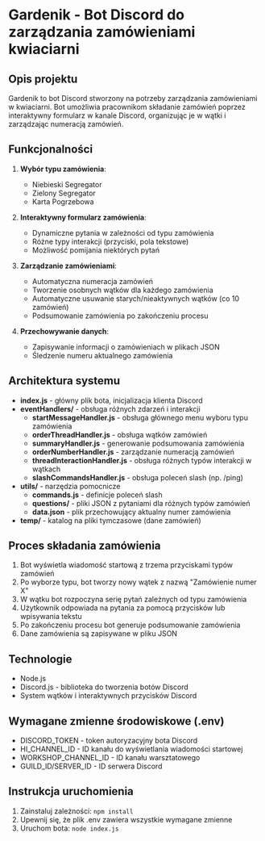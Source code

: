 # Gardenik - Bot Discord do zarządzania zamówieniami kwiaciarni

## Opis projektu
Gardenik to bot Discord stworzony na potrzeby zarządzania zamówieniami w kwiaciarni. Bot umożliwia pracownikom składanie zamówień poprzez interaktywny formularz w kanale Discord, organizując je w wątki i zarządzając numeracją zamówień.

## Funkcjonalności
1. **Wybór typu zamówienia**:
   - Niebieski Segregator
   - Zielony Segregator
   - Karta Pogrzebowa

2. **Interaktywny formularz zamówienia**:
   - Dynamiczne pytania w zależności od typu zamówienia
   - Różne typy interakcji (przyciski, pola tekstowe)
   - Możliwość pomijania niektórych pytań

3. **Zarządzanie zamówieniami**:
   - Automatyczna numeracja zamówień
   - Tworzenie osobnych wątków dla każdego zamówienia
   - Automatyczne usuwanie starych/nieaktywnych wątków (co 10 zamówień)
   - Podsumowanie zamówienia po zakończeniu procesu

4. **Przechowywanie danych**:
   - Zapisywanie informacji o zamówieniach w plikach JSON
   - Śledzenie numeru aktualnego zamówienia

## Architektura systemu
- **index.js** - główny plik bota, inicjalizacja klienta Discord
- **eventHandlers/** - obsługa różnych zdarzeń i interakcji
  - **startMessageHandler.js** - obsługa głównego menu wyboru typu zamówienia
  - **orderThreadHandler.js** - obsługa wątków zamówień
  - **summaryHandler.js** - generowanie podsumowania zamówienia
  - **orderNumberHandler.js** - zarządzanie numeracją zamówień
  - **threadInteractionHandler.js** - obsługa różnych typów interakcji w wątkach
  - **slashCommandsHandler.js** - obsługa poleceń slash (np. /ping)
- **utils/** - narzędzia pomocnicze
  - **commands.js** - definicje poleceń slash
  - **questions/** - pliki JSON z pytaniami dla różnych typów zamówień
  - **data.json** - plik przechowujący aktualny numer zamówienia
- **temp/** - katalog na pliki tymczasowe (dane zamówień)

## Proces składania zamówienia
1. Bot wyświetla wiadomość startową z trzema przyciskami typów zamówień
2. Po wyborze typu, bot tworzy nowy wątek z nazwą "Zamówienie numer X"
3. W wątku bot rozpoczyna serię pytań zależnych od typu zamówienia
4. Użytkownik odpowiada na pytania za pomocą przycisków lub wpisywania tekstu
5. Po zakończeniu procesu bot generuje podsumowanie zamówienia
6. Dane zamówienia są zapisywane w pliku JSON

## Technologie
- Node.js
- Discord.js - biblioteka do tworzenia botów Discord
- System wątków i interaktywnych przycisków Discord

## Wymagane zmienne środowiskowe (.env)
- DISCORD_TOKEN - token autoryzacyjny bota Discord
- HI_CHANNEL_ID - ID kanału do wyświetlania wiadomości startowej
- WORKSHOP_CHANNEL_ID - ID kanału warsztatowego
- GUILD_ID/SERVER_ID - ID serwera Discord

## Instrukcja uruchomienia
1. Zainstaluj zależności: `npm install`
2. Upewnij się, że plik .env zawiera wszystkie wymagane zmienne
3. Uruchom bota: `node index.js` 